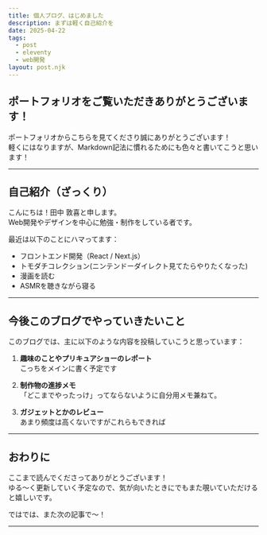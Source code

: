 ```yaml
---
title: 個人ブログ、はじめました
description: まずは軽く自己紹介を
date: 2025-04-22
tags: 
  - post
  - eleventy
  - web開発
layout: post.njk
---
```



## ポートフォリオをご覧いただきありがとうございます！

ポートフォリオからこちらを見てくださり誠にありがとうございます！  
軽くにはなりますが、Markdown記法に慣れるためにも色々と書いてこうと思います！

---

## 自己紹介（ざっくり）

こんにちは！田中 敦喜と申します。  
Web開発やデザインを中心に勉強・制作をしている者です。

最近は以下のことにハマってます：

- フロントエンド開発（React / Next.js）
- トモダチコレクション(ニンテンドーダイレクト見てたらやりたくなった)
- 漫画を読む
- ASMRを聴きながら寝る

---

## 今後このブログでやっていきたいこと

このブログでは、主に以下のような内容を投稿していこうと思っています：

1. **趣味のことやプリキュアショーのレポート**  
   こっちをメインに書く予定です

2. **制作物の進捗メモ**  
   「どこまでやったっけ」ってならないように自分用メモ兼ねて。

3. **ガジェットとかのレビュー**  
   あまり頻度は高くないですがこれらもできれば

---

## おわりに

ここまで読んでくださってありがとうございます！  
ゆる〜く更新していく予定なので、気が向いたときにでもまた覗いていただけると嬉しいです。

ではでは、また次の記事で〜！

---